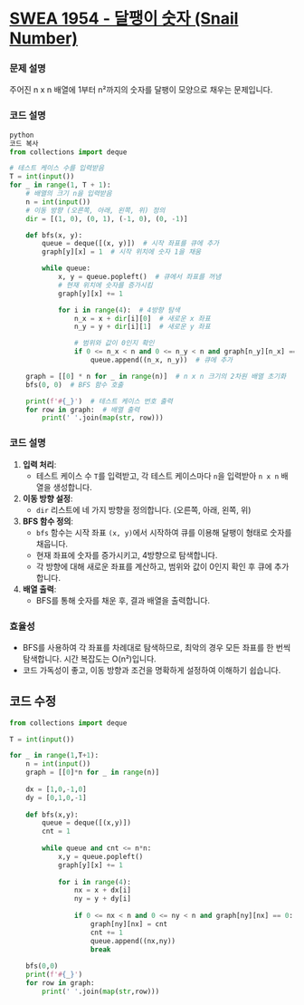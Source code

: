 # [SWEA 1954 - 달팽이 숫자 (Snail Number)](https://swexpertacademy.com/main/code/problem/problemDetail.do?contestProbId=AV5PobmqAPoDFAUq)
### 문제 설명

주어진 n x n 배열에 1부터 n²까지의 숫자를 달팽이 모양으로 채우는 문제입니다.

### 코드 설명

```python
python
코드 복사
from collections import deque

# 테스트 케이스 수를 입력받음
T = int(input())
for _ in range(1, T + 1):
    # 배열의 크기 n을 입력받음
    n = int(input())
    # 이동 방향 (오른쪽, 아래, 왼쪽, 위) 정의
    dir = [(1, 0), (0, 1), (-1, 0), (0, -1)]

    def bfs(x, y):
        queue = deque([(x, y)])  # 시작 좌표를 큐에 추가
        graph[y][x] = 1  # 시작 위치에 숫자 1을 채움

        while queue:
            x, y = queue.popleft()  # 큐에서 좌표를 꺼냄
            # 현재 위치에 숫자를 증가시킴
            graph[y][x] += 1

            for i in range(4):  # 4방향 탐색
                n_x = x + dir[i][0]  # 새로운 x 좌표
                n_y = y + dir[i][1]  # 새로운 y 좌표

                # 범위와 값이 0인지 확인
                if 0 <= n_x < n and 0 <= n_y < n and graph[n_y][n_x] == 0:
                    queue.append((n_x, n_y))  # 큐에 추가

    graph = [[0] * n for _ in range(n)]  # n x n 크기의 2차원 배열 초기화
    bfs(0, 0)  # BFS 함수 호출

    print(f'#{_}')  # 테스트 케이스 번호 출력
    for row in graph:  # 배열 출력
        print(' '.join(map(str, row)))

```

### 코드 설명

1. **입력 처리**:
    - 테스트 케이스 수 `T`를 입력받고, 각 테스트 케이스마다 `n`을 입력받아 `n x n` 배열을 생성합니다.
2. **이동 방향 설정**:
    - `dir` 리스트에 네 가지 방향을 정의합니다. (오른쪽, 아래, 왼쪽, 위)
3. **BFS 함수 정의**:
    - `bfs` 함수는 시작 좌표 `(x, y)`에서 시작하여 큐를 이용해 달팽이 형태로 숫자를 채웁니다.
    - 현재 좌표에 숫자를 증가시키고, 4방향으로 탐색합니다.
    - 각 방향에 대해 새로운 좌표를 계산하고, 범위와 값이 0인지 확인 후 큐에 추가합니다.
4. **배열 출력**:
    - BFS를 통해 숫자를 채운 후, 결과 배열을 출력합니다.

### 효율성

- BFS를 사용하여 각 좌표를 차례대로 탐색하므로, 최악의 경우 모든 좌표를 한 번씩 탐색합니다. 시간 복잡도는 O(n²)입니다.
- 코드 가독성이 좋고, 이동 방향과 조건을 명확하게 설정하여 이해하기 쉽습니다.

## 코드 수정

```python
from collections import deque

T = int(input())

for _ in range(1,T+1):	
	n = int(input())
	graph = [[0]*n for _ in range(n)]
	
	dx = [1,0,-1,0]
	dy = [0,1,0,-1]
	
	def bfs(x,y):
		queue = deque([(x,y)])
		cnt = 1
		
		while queue and cnt <= n*n:
			x,y = queue.popleft()
			graph[y][x] += 1
			
			for i in range(4):
				nx = x + dx[i]
				ny = y + dy[i]
				
				if 0 <= nx < n and 0 <= ny < n and graph[ny][nx] == 0:
					graph[ny][nx] = cnt
					cnt += 1
					queue.append((nx,ny))
					break
					
	bfs(0,0)
	print(f'#{_}')
	for row in graph:
		print(' '.join(map(str,row)))
```
